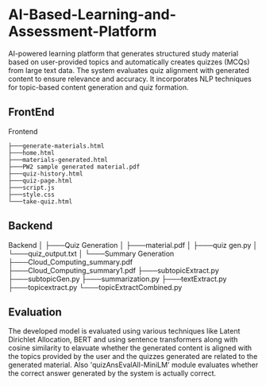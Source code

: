 # AI-Based-Learning-and-Assessment-Platform
AI-powered learning platform that generates structured study material based on user-provided topics and automatically creates quizzes (MCQs) from large text data. The system evaluates quiz alignment with generated content to ensure relevance and accuracy. It incorporates NLP techniques for topic-based content generation and quiz formation.

## FrontEnd
  Frontend
    
    ├───generate-materials.html
    ├───home.html
    ├───materials-generated.html
    ├───PW2 sample generated material.pdf
    ├───quiz-history.html
    ├───quiz-page.html
    ├───script.js
    ├───style.css
    └───take-quiz.html
    

## Backend
  Backend
    │
    ├───Quiz Generation
    │   ├───material.pdf
    │   ├───quiz gen.py
    │   └───quiz_output.txt
    │
    └───Summary Generation
        ├───Cloud_Computing_summary.pdf
        ├───Cloud_Computing_summary1.pdf
        ├───subtopicExtract.py
        ├───subtopicGen.py
        ├───summarization.py
        ├───textExtract.py
        ├───topicextract.py
        └───topicExtractCombined.py

## Evaluation
The developed model is evaluated using various techniques like Latent Dirichlet Allocation, BERT and using sentence transformers along with cosine similarity to elavuate whether the generated content is aligned with the topics provided by the user and the quizzes generated are related to the generated material. Also 'quizAnsEvalAll-MiniLM' module evaluates whether the correct answer generated by the system is actually correct.

